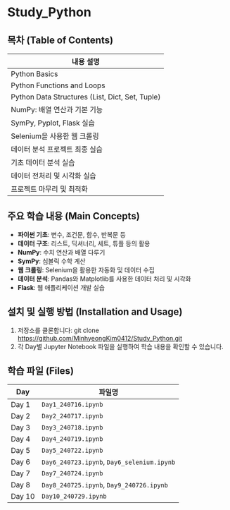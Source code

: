 # Study_Python

## 목차 (Table of Contents)

| 내용 설명                        |
|----------------------------------|
| Python Basics                    |
| Python Functions and Loops       |
| Python Data Structures (List, Dict, Set, Tuple) |
| NumPy: 배열 연산과 기본 기능     |
| SymPy, Pyplot, Flask 실습        |
| Selenium을 사용한 웹 크롤링       |
| 데이터 분석 프로젝트 최종 실습   |
| 기초 데이터 분석 실습            |
| 데이터 전처리 및 시각화 실습     |
| 프로젝트 마무리 및 최적화        |

## 주요 학습 내용 (Main Concepts)

- **파이썬 기초**: 변수, 조건문, 함수, 반복문 등
- **데이터 구조**: 리스트, 딕셔너리, 세트, 튜플 등의 활용
- **NumPy**: 수치 연산과 배열 다루기
- **SymPy**: 심볼릭 수학 계산
- **웹 크롤링**: Selenium을 활용한 자동화 및 데이터 수집
- **데이터 분석**: Pandas와 Matplotlib를 사용한 데이터 처리 및 시각화
- **Flask**: 웹 애플리케이션 개발 실습

## 설치 및 실행 방법 (Installation and Usage)

1. 저장소를 클론합니다: git clone https://github.com/MinhyeongKim0412/Study_Python.git
2. 각 Day별 Jupyter Notebook 파일을 실행하여 학습 내용을 확인할 수 있습니다.

## 학습 파일 (Files)

| Day   | 파일명          |
|-------|-----------------|
| Day 1 | `Day1_240716.ipynb` |
| Day 2 | `Day2_240717.ipynb` |
| Day 3 | `Day3_240718.ipynb` |
| Day 4 | `Day4_240719.ipynb` |
| Day 5 | `Day5_240722.ipynb` |
| Day 6 | `Day6_240723.ipynb`, `Day6_selenium.ipynb` |
| Day 7 | `Day7_240724.ipynb` |
| Day 8 | `Day8_240725.ipynb`, `Day9_240726.ipynb` |
| Day 10 | `Day10_240729.ipynb` |

